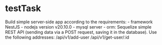 # testTask
Build simple server-side app according to the requirements: - framework NestJS - nodejs version v20.10.0 - mysql server - orm: Sequelize simple REST API (sending data via a POST request, saving it in the database). Use the following addresses: /api/v1/add-user /api/v1/get-user/:id
